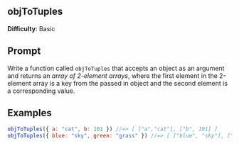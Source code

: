 ## objToTuples

**Difficulty**: Basic 

## Prompt 

Write a function called `objToTuples` that accepts an object as an argument and returns an *array of 2-element arrays*, where the first element in the 2-element array is a key from the passed in object and the second element is a corresponding value.

## Examples

```js
objToTuples({ a: "cat", b: 101 }) //=> [ ["a","cat"], ["b", 101] ]
objToTuples({ blue: "sky", green: "grass" }) //=> [ ["blue", "sky"], ["green", "grass"] ]
```